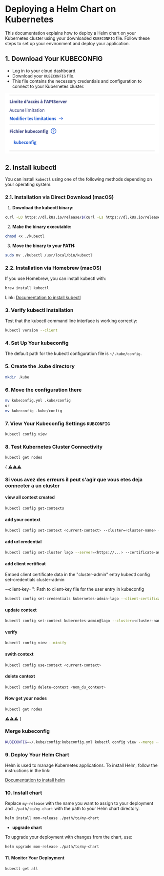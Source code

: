 # Deploying a Helm Chart on Kubernetes

This documentation explains how to deploy a Helm chart on your Kubernetes cluster using your downloaded `KUBECONFIG` file. Follow these steps to set up your environment and deploy your application.

## 1. Download Your KUBECONFIG

- Log in to your cloud dashboard.
- Download your `KUBECONFIG` file.
- This file contains the necessary credentials and configuration to connect to your Kubernetes cluster.

![ovhcloud kubeconfig](asset/ref.png)

## 2. Install kubectl

You can install `kubectl` using one of the following methods depending on your operating system.

### 2.1. Installation via Direct Download (macOS)

1. **Download the kubectl binary:**

```bash
curl -LO https://dl.k8s.io/release/$(curl -Ls https://dl.k8s.io/release/stable.txt)/bin/darwin/amd64/kubectl
```

2. **Make the binary executable:**

```bash
chmod +x ./kubectl
```
 
3. **Move the binary to your PATH:**

```bash
sudo mv ./kubectl /usr/local/bin/kubectl
```

### 2.2. Installation via Homebrew (macOS)

If you use Homebrew, you can install kubectl with:

```bash
brew install kubectl
```

Link:
[Documentation to install kubectl](https://kubernetes.io/fr/docs/tasks/tools/install-kubectl/)

### 3. Verify kubectl Installation

Test that the kubectl command line interface is working correctly:

```bash
kubectl version --client
```
 
### 4. Set Up Your kubeconfig

The default path for the kubectl configuration file is `~/.kube/config`.
 
### 5. Create the .kube directory

```bash
mkdir .kube
```
 
### 6. Move the configuration there

```bash
mv kubeconfig.yml .kube/config
or
mv kubeconfig .kube/config
```

### 7. View Your Kubeconfig Settings `KUBCONFIG`

```bash
kubectl config view
```
 
### 8. Test Kubernetes Cluster Connectivity

```bash
kubectl get nodes
```
{
⚠️⚠️⚠️
### Si vous avez des erreurs il peut s'agir que vous etes deja connecter a un cluster 

#### view all context created

```bash
kubectl config get-contexts
```
#### add your context

```bash
kubectl config set-context <current-context> --cluster=<cluster-name> --user=<user-name>
```
#### add url credential

```bash
kubectl config set-cluster lago --server=<https://...> --certificate-authority=</path/to/ca.crt>
```

#### add client certificat

Embed client certificate data in the "cluster-admin" entry kubectl config set-credentials cluster-admin

--client-key='': Path to client-key file for the user entry in kubeconfig

```bash
kubectl config set-credentials kubernetes-admin-lago --client-certificate=<~/.kube/admin.crt> --client-key=''
```

#### update context

```bash
kubectl config set-context kubernetes-admin@lago --cluster=<cluster-name> --user=<user-name>
```

#### verify 

```bash
kubectl config view --minify
```
#### swith context

```bash
kubectl config use-context <current-context> 
```

#### delete context

```bash
kubectl config delete-context <nom_du_context>
```
#### Now get your nodes

```bash
kubectl get nodes
```
⚠️⚠️⚠️
}

### Merge kubeconfig 

```bash
KUBECONFIG=~/.kube/config:kubeconfig.yml kubectl config view --merge --flatten > ~/.kube/config
```

### 9. Deploy Your Helm Chart

Helm is used to manage Kubernetes applications. To install Helm, follow the instructions in the link:

[Documentation to install helm](https://helm.sh/fr/docs/intro/install/)

### 10. Install chart

Replace `my-release` with the name you want to assign to your deployment and `./path/to/my-chart` with the path to your Helm chart directory.

```bash
helm install mon-release ./path/to/my-chart
```

- **upgrade chart**

To upgrade your deployment with changes from the chart, use:

```bash
helm upgrade mon-release ./path/to/my-chart
```

#### 11. Monitor Your Deployment

```bash
kubectl get all
```
